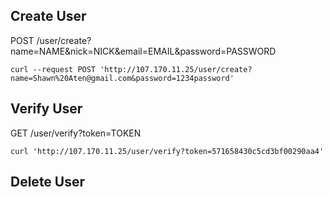 ## Create User

POST /user/create?name=NAME&nick=NICK&email=EMAIL&password=PASSWORD

```
curl --request POST 'http://107.170.11.25/user/create?name=Shawn%20Aten@gmail.com&password=1234password'
```

## Verify User

GET /user/verify?token=TOKEN

```
curl 'http://107.170.11.25/user/verify?token=571658430c5cd3bf00290aa4'
```

## Delete User
